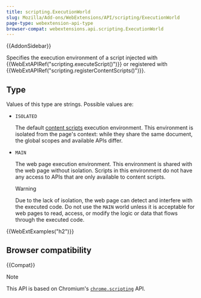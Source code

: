```yaml
---
title: scripting.ExecutionWorld
slug: Mozilla/Add-ons/WebExtensions/API/scripting/ExecutionWorld
page-type: webextension-api-type
browser-compat: webextensions.api.scripting.ExecutionWorld
---
```


{{AddonSidebar}}

Specifies the execution environment of a script injected with {{WebExtAPIRef("scripting.executeScript()")}}
or registered with {{WebExtAPIRef("scripting.registerContentScripts()")}}.

## Type

Values of this type are strings. Possible values are:

- `ISOLATED`

  The default [content scripts](/en-US/docs/Mozilla/Add-ons/WebExtensions/Content_scripts) execution environment.
  This environment is isolated from the page's context: while they share the same document, the global scopes and available APIs differ.

- `MAIN`

  The web page execution environment. This environment is shared with the web page without isolation.
  Scripts in this environment do not have any access to APIs that are only available to content scripts.

  > [!WARNING]
  > Due to the lack of isolation, the web page can detect and interfere with the executed code.
  > Do not use the `MAIN` world unless it is acceptable for web pages to read, access, or modify the logic or data that flows through the executed code.

{{WebExtExamples("h2")}}

## Browser compatibility

{{Compat}}

> [!NOTE]
> This API is based on Chromium's [`chrome.scripting`](https://developer.chrome.com/docs/extensions/reference/scripting/#type-ExecutionWorld) API.
